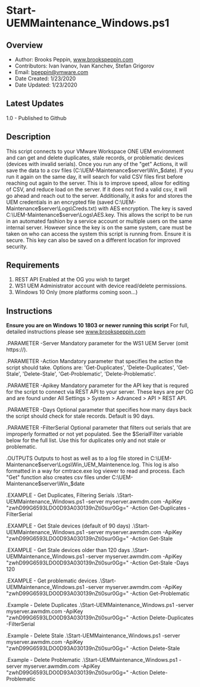 # Start-UEMMaintenance_Windows.ps1

## Overview

* Author: Brooks Peppin, www.brookspeppin.com
* Contributors: Ivan Ivanov, Ivan Kanchev, Stefan Grigorov
* Email: bpeppin@vmware.com
* Date Created: 1/23/2020
* Date Updated: 1/23/2020


## Latest Updates
1.0 - Published to Github

## Description
  This script connects to your VMware Workspace ONE UEM environment and can get and delete duplicates, stale records, or problematic devices (devices with invalid serials). Once you run any of the "get" Actions, it will save the data to a csv files (C:\UEM-Maintenance\$server\Win_$date). If you run it again on the same day, it will search for valid CSV files first before reaching out again to the server. This is to improve speed, allow for editing of CSV, and reduce load on the server. If it does not find a valid csv, it will go ahead and reach out to the server. Additionally, it asks for and stores the UEM credentials in an encrypted file (saved C:\UEM-Maintenance\$server\Logs\Creds.txt) with AES encryption. The key is saved C:\UEM-Maintenance\$server\Logs\AES.key. This allows the script to be run in an automated fashion by a service account or multiple users on the same internal server. However since the key is on the same system, care must be taken on who can access the system this script is running from. Ensure it is secure. This key can also be saved on a different location for improved security.

## Requirements
1. REST API Enabled at the OG you wish to target
2. WS1 UEM Administrator account with device read/delete permissions. 
3. Windows 10 Only (more platforms coming soon...)

## Instructions

**Ensure you are on Windows 10 1803 or newer running this script**
 For full, detailed instructions please see www.brookspeppin.com

.PARAMETER -Server
    Mandatory parameter for the WS1 UEM Server (omit https://). 

.PARAMETER -Action
	Mandatory parameter that specifies the action the script should take. Options are: 'Get-Duplicates', 'Delete-Duplicates', 'Get-Stale', 'Delete-Stale', 'Get-Problematic', 'Delete-Problematic'. 

.PARAMETER -Apikey
	Mandatory parameter for the API key that is requred for the script to connect via REST API to your server. These keys are per OG and are found under All Settings > System > Advanced > API > REST API.

.PARAMETER -Days
	Optional parameter that specifies how many days back the script should check for stale records. Default is 90 days.  

.PARAMETER -FilterSerial
	Optional parameter that filters out serials that are improperly formatted or not yet populated. See the $SerialFilter variable below for the full list. Use this for duplicates only and not stale or problematic.

.OUTPUTS
  Outputs to host as well as to a log file stored in C:\UEM-Maintenance\$server\Logs\Win_UEM_Maintenence.log. This log is also formatted in a way for cmtrace.exe log viewer to read and process. Each "Get" function also 
  creates csv files under C:\UEM-Maintenance\$server\Win_$date
  
.EXAMPLE - Get Duplicates, Filtering Serials
.\Start-UEMMaintenance_Windows.ps1 -server myserver.awmdm.com -ApiKey "zwhD99G6593LDO0D93A030139nZti0sur0Gg=" -Action Get-Duplicates -FilterSerial

.EXAMPLE - Get Stale devices (default of 90 days)
.\Start-UEMMaintenance_Windows.ps1 -server myserver.awmdm.com -ApiKey "zwhD99G6593LDO0D93A030139nZti0sur0Gg=" -Action Get-Stale

.EXAMPLE - Get Stale devices older than 120 days
.\Start-UEMMaintenance_Windows.ps1 -server myserver.awmdm.com -ApiKey "zwhD99G6593LDO0D93A030139nZti0sur0Gg=" -Action Get-Stale -Days 120

.EXAMPLE - Get problematic devices
.\Start-UEMMaintenance_Windows.ps1 -server myserver.awmdm.com -ApiKey "zwhD99G6593LDO0D93A030139nZti0sur0Gg=" -Action Get-Problematic

.Example - Delete Duplicates
.\Start-UEMMaintenance_Windows.ps1 -server myserver.awmdm.com -ApiKey "zwhD99G6593LDO0D93A030139nZti0sur0Gg="  -Action Delete-Duplicates -FilterSerial

.Example - Delete Stale
.\Start-UEMMaintenance_Windows.ps1 -server myserver.awmdm.com -ApiKey "zwhD99G6593LDO0D93A030139nZti0sur0Gg="  -Action Delete-Stale 

.Example - Delete Problematic
.\Start-UEMMaintenance_Windows.ps1 -server myserver.awmdm.com -ApiKey "zwhD99G6593LDO0D93A030139nZti0sur0Gg="  -Action Delete-Problematic